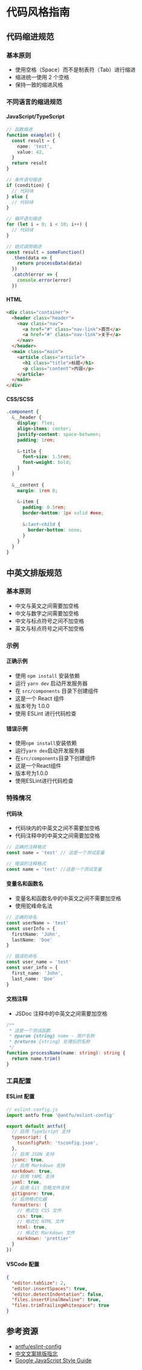 # 代码风格指南

## 代码缩进规范

### 基本原则
- 使用空格（Space）而不是制表符（Tab）进行缩进
- 缩进统一使用 2 个空格
- 保持一致的缩进风格

### 不同语言的缩进规范

#### JavaScript/TypeScript
```typescript
// 函数缩进
function example() {
  const result = {
    name: 'test',
    value: 42,
  }
  return result
}

// 条件语句缩进
if (condition) {
  // 代码块
} else {
  // 代码块
}

// 循环语句缩进
for (let i = 0; i < 10; i++) {
  // 代码块
}

// 链式调用缩进
const result = someFunction()
  .then(data => {
    return processData(data)
  })
  .catch(error => {
    console.error(error)
  })
```

#### HTML
```html
<div class="container">
  <header class="header">
    <nav class="nav">
      <a href="#" class="nav-link">首页</a>
      <a href="#" class="nav-link">关于</a>
    </nav>
  </header>
  <main class="main">
    <article class="article">
      <h1 class="title">标题</h1>
      <p class="content">内容</p>
    </article>
  </main>
</div>
```

#### CSS/SCSS
```scss
.component {
  &__header {
    display: flex;
    align-items: center;
    justify-content: space-between;
    padding: 1rem;
    
    &-title {
      font-size: 1.5rem;
      font-weight: bold;
    }
  }
  
  &__content {
    margin: 1rem 0;
    
    &-item {
      padding: 0.5rem;
      border-bottom: 1px solid #eee;
      
      &:last-child {
        border-bottom: none;
      }
    }
  }
}
```

## 中英文排版规范

### 基本原则
- 中文与英文之间需要加空格
- 中文与数字之间需要加空格
- 中文与标点符号之间不加空格
- 英文与标点符号之间不加空格

### 示例

#### 正确示例
- 使用 `npm install` 安装依赖
- 运行 `yarn dev` 启动开发服务器
- 在 `src/components` 目录下创建组件
- 这是一个 React 组件
- 版本号为 1.0.0
- 使用 ESLint 进行代码检查

#### 错误示例
- 使用`npm install`安装依赖
- 运行`yarn dev`启动开发服务器
- 在`src/components`目录下创建组件
- 这是一个React组件
- 版本号为1.0.0
- 使用ESLint进行代码检查

### 特殊情况

#### 代码块
- 代码块内的中英文之间不需要加空格
- 代码注释中的中英文之间需要加空格

```typescript
// 正确的注释格式
const name = 'test' // 这是一个测试变量

// 错误的注释格式
const name = 'test' //这是一个测试变量
```

#### 变量名和函数名
- 变量名和函数名中的中英文之间不需要加空格
- 使用驼峰命名法

```typescript
// 正确的命名
const userName = 'test'
const userInfo = {
  firstName: 'John',
  lastName: 'Doe'
}

// 错误的命名
const user_name = 'test'
const user_info = {
  first_name: 'John',
  last_name: 'Doe'
}
```

#### 文档注释
- JSDoc 注释中的中英文之间需要加空格

```typescript
/**
 * 这是一个测试函数
 * @param {string} name - 用户名称
 * @returns {string} 处理后的名称
 */
function processName(name: string): string {
  return name.trim()
}
```

### 工具配置

#### ESLint 配置
```js
// eslint.config.js
import antfu from '@antfu/eslint-config'

export default antfu({
  // 启用 TypeScript 支持
  typescript: {
    tsconfigPath: 'tsconfig.json',
  },
  // 启用 JSON 支持
  jsonc: true,
  // 启用 Markdown 支持
  markdown: true,
  // 启用 YAML 支持
  yaml: true,
  // 启用 Git 忽略文件支持
  gitignore: true,
  // 启用格式化器
  formatters: {
    // 格式化 CSS 文件
    css: true,
    // 格式化 HTML 文件
    html: true,
    // 格式化 Markdown 文件
    markdown: 'prettier'
  }
})
```

#### VSCode 配置
```json
{
  "editor.tabSize": 2,
  "editor.insertSpaces": true,
  "editor.detectIndentation": false,
  "files.insertFinalNewline": true,
  "files.trimTrailingWhitespace": true
}
```

## 参考资源
- [antfu/eslint-config](https://github.com/antfu/eslint-config)
- [中文文案排版指北](https://github.com/sparanoid/chinese-copywriting-guidelines)
- [Google JavaScript Style Guide](https://google.github.io/styleguide/jsguide.html) 
